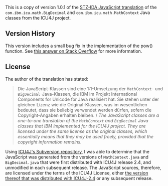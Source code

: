This is a copy of version 1.0.1 of the [STZ-IDA JavaScript translation](http://www.stz-ida.de/index.php?option=com_content&view=article&id=18&Itemid=32) of the `com.ibm.icu.math.BigDecimal` and `com.ibm.icu.math.MathContext` Java classes from the ICU4J project.

## Version History
This version includes a small bug fix in the implementation of the pow() function. See [this answer on Stack Overflow](http://stackoverflow.com/questions/744099/javascript-bigdecimal-library/1575569#1575569) for more information.

## License
The author of the translation has stated:

> Die JavaScript-Klassen sind eine 1:1-Umsetzung der `MathContext`- und `BigDecimal`-Java-Klassen, die IBM im Projekt International Components for Unicode for Java realisiert hat. Sie stehen unter der gleichen Lizenz wie die Original-Klassen, was im wesentlichen bedeutet, dass sie beliebig verwendet werden dürfen, sofern die Copyright-Angaben erhalten bleiben. / *The JavaScript classes are a one-to-one translation of the `MathContext` and `BigDecimal` Java classes that IBM implemented for the ICU4J project. They are licensed under the same license as the original classes, which essentially means that they may be used freely, provided that the copyright information remains.*

Using [ICU4J's Subversion repository](http://source.icu-project.org/repos/icu/icu4j/), I was able to determine that the JavaScript was generated from the versions of `MathContext.java` and `BigDecimal.java` that were first distributed with ICU4J release 2.4, and unmodified in each subsequent release. The JavaScript sources, therefore, are licensed under the terms of the ICU4J License, either [the version thereof that was distributed with ICU4J-2.4](http://source.icu-project.org/repos/icu/icu4j/tags/release-2-4/license.html) or any subsequent release.

